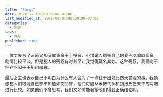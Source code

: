 ```yaml
---
title: "Fargo"
date: 2020-12-19T20:00:00-07:00
last_modified_at: 2021-01-01T00:00:00-07:00
categories:
  - 感想
tags:
  - 电影
published: true
---
```


一位丈夫为了从岳父那获取资金用于投资，不惜请人绑架自己的妻子以骗取赎金。剧情比较平淡，但是犯人的残忍有时甚至让我觉得莫名其妙。这种残忍，我倾向于把它归因于无知和愚蠢。

最后女主也表示自己不明白为什么有人会为了一点钱干出如此伤天害理的事。我猜想犯人们可能自己都不知道如何回答，他们可能从未把代价和回报放在天平的两端进行比较。如果他们不曾思考，我们又如何能奢望他们得到正确结论呢。

